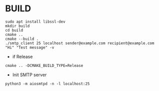 # BUILD

```shell
sudo apt install libssl-dev
mkdir build
cd build
cmake ..
cmake --build .
./smtp_client 25 localhost sender@example.com recipient@example.com "Hi" "Test message" -v
```

- if Release

```shell
cmake .. -DCMAKE_BUILD_TYPE=Release
```

- Init SMTP server

```shell
python3 -m aiosmtpd -n -l localhost:25
```
